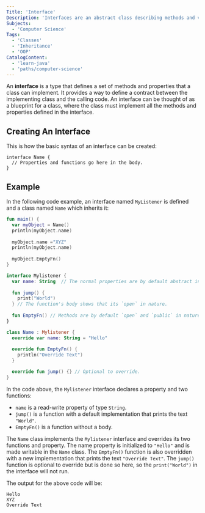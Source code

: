 ```yaml
---
Title: 'Interface'
Description: 'Interfaces are an abstract class describing methods and variables that should exist in any class that implements the interface.'
Subjects:
  - 'Computer Science'
Tags:
  - 'Classes'
  - 'Inheritance'
  - 'OOP'
CatalogContent:
  - 'learn-java'
  - 'paths/computer-science'
---
```


An **interface** is a type that defines a set of methods and properties that a class can implement. It provides a way to define a contract between the implementing class and the calling code. An interface can be thought of as a blueprint for a class, where the class must implement all the methods and properties defined in the interface.

## Creating An Interface

This is how the basic syntax of an interface can be created:

```pseudo
interface Name {
  // Properties and functions go here in the body.
}
```

## Example

In the following code example, an interface named `MyListener` is defined and a class named `Name` which inherits it:

```kotlin
fun main() {
  var myObject = Name()
  println(myObject.name)
  
  myObject.name ="XYZ"
  println(myObject.name)
  
  myObject.EmptyFn()
}

interface Mylistener {
  var name: String  // The normal properties are by default abstract in nature it cannot be given a body.
  
  fun jump() {
    print("World")
  } // The function's body shows that its `open` in nature.
  
  fun EmptyFn() // Methods are by default `open` and `public` in nature so it can give the body for the function or call it in other class and override it.
}

class Name : Mylistener {
  override var name: String = "Hello"
  
  override fun EmptyFn() {
    println("Override Text")
  }

  override fun jump() {} // Optional to override.
}
```

In the code above, the `Mylistener` interface declares a property and two functions:

- `name` is a read-write property of type `String`.
- `jump()` is a function with a default implementation that prints the text `"World"`.
- `EmptyFn()` is a function without a body.

The `Name` class implements the `Mylistener` interface and overrides its two functions and property. The name property is initialized to `"Hello"` and is made writable in the `Name` class. The `EmptyFn()` function is also overridden with a new implementation that prints the text `"Override Text"`. The `jump()` function is optional to override but is done so here, so the `print("World")` in the interface will not run.

The output for the above code will be:

```shell
Hello
XYZ
Override Text
```
